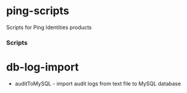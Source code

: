# ping-scripts
Scripts for Ping Identities products

### Scripts

# db-log-import
* auditToMySQL - import audit logs from text file to MySQL database
